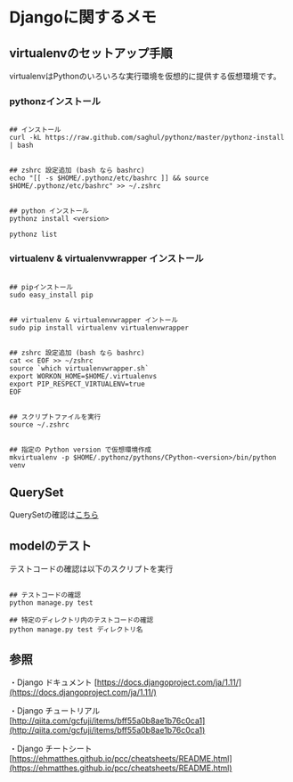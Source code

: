 # Djangoに関するメモ

## virtualenvのセットアップ手順


virtualenvはPythonのいろいろな実行環境を仮想的に提供する仮想環境です。

### pythonzインストール

```

## インストール
curl -kL https://raw.github.com/saghul/pythonz/master/pythonz-install | bash

```

```

## zshrc 設定追加 (bash なら bashrc)
echo "[[ -s $HOME/.pythonz/etc/bashrc ]] && source $HOME/.pythonz/etc/bashrc" >> ~/.zshrc

```

```

## python インストール
pythonz install <version>

pythonz list

```


### virtualenv & virtualenvwrapper インストール


```

## pipインストール
sudo easy_install pip

```

```

## virtualenv & virtualenvwrapper イントール
sudo pip install virtualenv virtualenvwrapper

```


```

## zshrc 設定追加 (bash なら bashrc)
cat << EOF >> ~/zshrc
source `which virtualenvwrapper.sh`
export WORKON_HOME=$HOME/.virtualenvs
export PIP_RESPECT_VIRTUALENV=true
EOF

```

```

## スクリプトファイルを実行
source ~/.zshrc

```

```

## 指定の Python version で仮想環境作成
mkvirtualenv -p $HOME/.pythonz/pythons/CPython-<version>/bin/python venv

```


## QuerySet

QuerySetの確認は[こちら](http://docs.djangoproject.jp/en/latest/ref/models/querysets.html#django.db.models.query.QuerySet.get)


## modelのテスト


テストコードの確認は以下のスクリプトを実行


```

## テストコードの確認
python manage.py test

## 特定のディレクトリ内のテストコードの確認
python manage.py test ディレクトリ名

```

## 参照

・Django ドキュメント [https://docs.djangoproject.com/ja/1.11/](https://docs.djangoproject.com/ja/1.11/)


・Django チュートリアル [http://qiita.com/gcfuji/items/bff55a0b8ae1b76c0ca1](http://qiita.com/gcfuji/items/bff55a0b8ae1b76c0ca1)


・Django チートシート [https://ehmatthes.github.io/pcc/cheatsheets/README.html](https://ehmatthes.github.io/pcc/cheatsheets/README.html)
